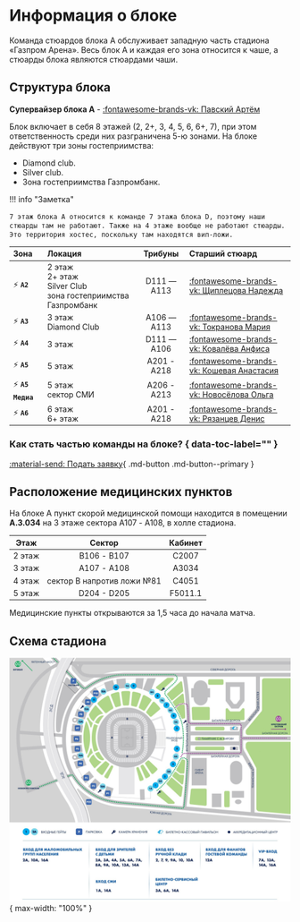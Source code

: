 # Информация о блоке
Команда стюардов блока А обслуживает западную часть стадиона «Газпром Арена». Весь блок А и каждая его зона относится к чаше, а стюарды блока являются стюардами чаши.

## Структура блока

**Супервайзер блока А** - [:fontawesome-brands-vk: Павский Артём](https://vk.com/id9241188)

Блок включает в себя 8 этажей (2, 2+, 3, 4, 5, 6, 6+, 7), при этом ответственность среди них разграничена 5-ю зонами. На блоке действуют три зоны гостеприимства:

* Diamond club.
* Silver club.
* Зона гостеприимства Газпромбанк.

!!! info "Заметка"
    
    7 этаж блока A относится к команде 7 этажа блока D, поэтому наши стюарды там не работают. Также на 4 этаже вообще не работают стюарды. Это территория хостес, поскольку там находятся вип-ложи.
    
| Зона | Локация | Трибуны | Старший стюард |
| :-- | :-- | :--: | :-- |
| ⚡️ **`A2`** | 2 этаж<br>2+ этаж<br>Silver Club<br>зона гостеприимства Газпромбанк | D111 — A113 | [:fontawesome-brands-vk: Щиплецова Надежда](https://vk.com/nadyaschipl) |
| ⚡️ **`A3`** | 3 этаж<br>Diamond Club | A106 — A113 | [:fontawesome-brands-vk: Токранова Мария](https://vk.com/tokranovamari) |
| ⚡️ **`A4`** | 3 этаж | D111 — A106 | [:fontawesome-brands-vk: Ковалёва Анфиса](https://vk.com/anfisakov) |
| ⚡️ **`A5`** | 5 этаж | А201 - А218 | [:fontawesome-brands-vk: Кошевая Анастасия](https://vk.com/id25374416) |
| ⚡️ **`A5 Медиа`** | 5 этаж<br>сектор СМИ | А206 - А213 | [:fontawesome-brands-vk: Новосёлова Ольга](https://vk.com/novo.olga) |
| ⚡️ **`A6`** | 6 этаж<br>6+ этаж | А201 - А218 | [:fontawesome-brands-vk: Рязанцев Денис](https://vk.com/albums68710933) |

### Как стать частью команды на блоке? { data-toc-label="" }

[:material-send: Подать заявку](https://forms.gle/E8k9f4WAYLC4x2eq5){ .md-button .md-button--primary }

## Расположение медицинских пунктов

На блоке А пункт скорой медицинской помощи находится в помещении **А.3.034** на 3 этаже сектора А107 - A108, в холле стадиона.

| Этаж | Сектор | Кабинет |
| :---: | :---: | :---: |
| 2 этаж | В106 - B107 | С2007 |
| 3 этаж | А107 - A108 | А3034 |
| 4 этаж | сектор B напротив ложи №81 | С4051 |
| 5 этаж | D204 - D205 | F5011.1 |

Медицинские пункты открываются за 1,5 часа до начала матча.

## Схема стадиона

![](../../assets/images/stadium.jpg){ max-width: "100%" }
